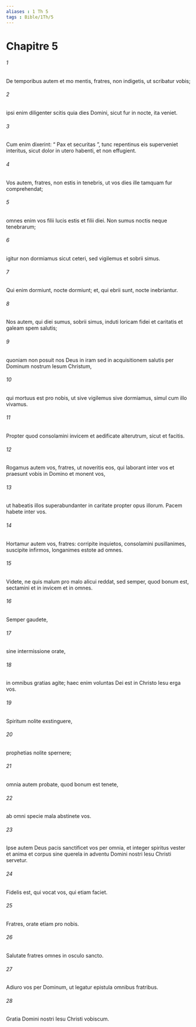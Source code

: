 ```yaml
---
aliases : 1 Th 5
tags : Bible/1Th/5
---
```


# Chapitre 5

###### 1
De temporibus autem et mo mentis, fratres, non indigetis, ut scribatur vobis; 
###### 2
ipsi enim diligenter scitis quia dies Domini, sicut fur in nocte, ita veniet. 
###### 3
Cum enim dixerint: “ Pax et securitas ”, tunc repentinus eis superveniet interitus, sicut dolor in utero habenti, et non effugient. 
###### 4
Vos autem, fratres, non estis in tenebris, ut vos dies ille tamquam fur comprehendat; 
###### 5
omnes enim vos filii lucis estis et filii diei. Non sumus noctis neque tenebrarum; 
###### 6
igitur non dormiamus sicut ceteri, sed vigilemus et sobrii simus.
###### 7
Qui enim dormiunt, nocte dormiunt; et, qui ebrii sunt, nocte inebriantur. 
###### 8
Nos autem, qui diei sumus, sobrii simus, induti loricam fidei et caritatis et galeam spem salutis; 
###### 9
quoniam non posuit nos Deus in iram sed in acquisitionem salutis per Dominum nostrum Iesum Christum, 
###### 10
qui mortuus est pro nobis, ut sive vigilemus sive dormiamus, simul cum illo vivamus. 
###### 11
Propter quod consolamini invicem et aedificate alterutrum, sicut et facitis.
###### 12
Rogamus autem vos, fratres, ut noveritis eos, qui laborant inter vos et praesunt vobis in Domino et monent vos, 
###### 13
ut habeatis illos superabundanter in caritate propter opus illorum. Pacem habete inter vos. 
###### 14
Hortamur autem vos, fratres: corripite inquietos, consolamini pusillanimes, suscipite infirmos, longanimes estote ad omnes. 
###### 15
Videte, ne quis malum pro malo alicui reddat, sed semper, quod bonum est, sectamini et in invicem et in omnes. 
###### 16
Semper gaudete, 
###### 17
sine intermissione orate, 
###### 18
in omnibus gratias agite; haec enim voluntas Dei est in Christo Iesu erga vos. 
###### 19
Spiritum nolite exstinguere, 
###### 20
prophetias nolite spernere; 
###### 21
omnia autem probate, quod bonum est tenete, 
###### 22
ab omni specie mala abstinete vos.
###### 23
Ipse autem Deus pacis sanctificet vos per omnia, et integer spiritus vester et anima et corpus sine querela in adventu Domini nostri Iesu Christi servetur. 
###### 24
Fidelis est, qui vocat vos, qui etiam faciet.
###### 25
Fratres, orate etiam pro nobis.
###### 26
Salutate fratres omnes in osculo sancto. 
###### 27
Adiuro vos per Dominum, ut legatur epistula omnibus fratribus. 
###### 28
Gratia Domini nostri Iesu Christi vobiscum.

